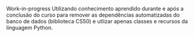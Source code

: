 Work-in-progress
Utilizando conhecimento aprendido durante e após a conclusão do curso para remover as dependências automatizadas do banco de dados (biblioteca CS50) e utlizar apenas classes e recursos da linguagem Python.